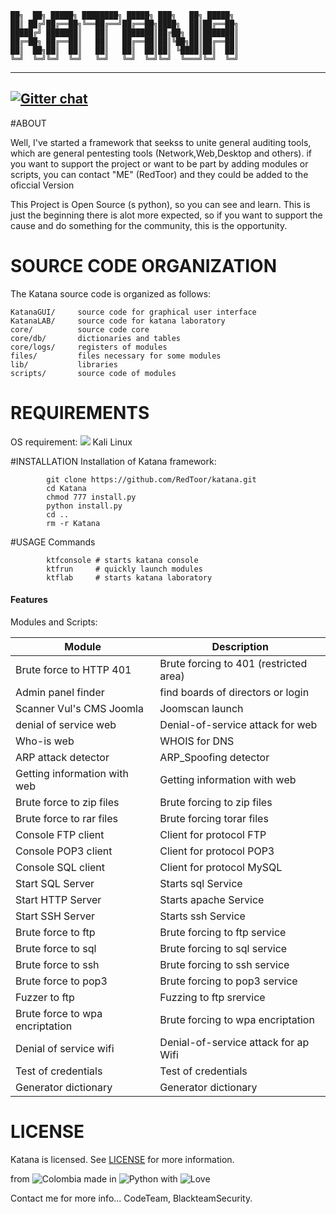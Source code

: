 	██╗  ██╗ █████╗ ████████╗ █████╗ ███╗   ██╗ █████╗ 
	██║ ██╔╝██╔══██╗╚══██╔══╝██╔══██╗████╗  ██║██╔══██╗
	█████╔╝ ███████║   ██║   ███████║██╔██╗ ██║███████║
	██╔═██╗ ██╔══██║   ██║   ██╔══██║██║╚██╗██║██╔══██║
	██║  ██╗██║  ██║   ██║   ██║  ██║██║ ╚████║██║  ██║
	╚═╝  ╚═╝╚═╝  ╚═╝   ╚═╝   ╚═╝  ╚═╝╚═╝  ╚═══╝╚═╝  ╚═╝ 
		                                           
---
[![Gitter chat](https://badges.gitter.im/totaljs/framework.png)](https://gitter.im/RedToor/Katana)
---
#ABOUT

Well, I've started a framework that seekss to unite general auditing tools,
which are general pentesting tools (Network,Web,Desktop and others). if you
want to support the project or want to be part by adding modules or scripts,
you can contact "ME" (RedToor) and they could be added to the oficcial Version

This Project is Open Source (s python), so you can see and learn.
This is just the beginning there is alot more expected, so if you want to support
the cause and do something for the community, this is the opportunity.

# SOURCE CODE ORGANIZATION
The Katana source code is organized as follows:
```
KatanaGUI/     source code for graphical user interface
KatanaLAB/     source code for katana laboratory
core/          source code core
core/db/       dictionaries and tables
core/logs/     registers of modules
files/         files necessary for some modules
lib/           libraries
scripts/       source code of modules
```
# REQUIREMENTS
OS requirement:
        <img src="http://www.question-defense.com/wp-content/themes/qd/backtrack-menu/backtrack-logo.png"> Kali Linux

#INSTALLATION
Installation of Katana framework:
```
        git clone https://github.com/RedToor/katana.git
        cd Katana
        chmod 777 install.py
        python install.py
        cd ..
        rm -r Katana
```

#USAGE
Commands
```
        ktfconsole # starts katana console
        ktfrun     # quickly launch modules
        ktflab     # starts katana laboratory
```


#### Features
Modules and Scripts:

 Module                 | Description
------------------------|---------------------
Brute force to HTTP 401 | Brute forcing to 401 (restricted area)
Admin panel finder      | find boards of directors or login
Scanner Vul's CMS Joomla| Joomscan launch
denial of service web   | Denial-of-service attack for web
Who-is web              | WHOIS for DNS
ARP attack detector     | ARP_Spoofing detector
Getting information with web| Getting information with web
Brute force to zip files    | Brute forcing to zip files
Brute force to rar files    | Brute forcing torar files
Console FTP client      | Client for protocol FTP
Console POP3 client     | Client for protocol POP3
Console SQL client      | Client for protocol MySQL
Start SQL Server        | Starts sql Service
Start HTTP Server       | Starts apache Service
Start SSH Server        | Starts ssh Service
Brute force to ftp      | Brute forcing to ftp service
Brute force to sql      | Brute forcing to sql service
Brute force to ssh      | Brute forcing to ssh service
Brute force to pop3     | Brute forcing to pop3 service
Fuzzer to ftp           | Fuzzing to ftp srervice
Brute force to wpa encriptation| Brute forcing to wpa encriptation
Denial of service wifi  | Denial-of-service attack for ap Wifi
Test of credentials     | Test of credentials 
Generator dictionary    | Generator dictionary
 
 
# LICENSE
Katana is licensed. 
See [LICENSE](LICENSE) for more information.

from <img src="http://www.euromonitor.com/medialibrary/Image/Flag_20x20_Colombia.png" title="Colombia"> made in <img src="https://developer.ibm.com/predictiveanalytics/wp-content/uploads/sites/48/2015/04/python-icon.png" title="Python"> with <img src="http://cdn0.bodas.com.mx/img/smileys/smiley_heart.png" title="Love">

Contact me for more info...
CodeTeam, BlackteamSecurity.
